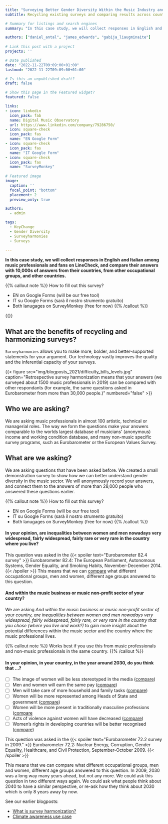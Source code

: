 ```yaml
---
title: "Surveying Better Gender Diversity Within the Music Industry and Audiences"
subtitle: Recycling existing surveys and comparing results across countries, occupational groups, and time

# Summary for listings and search engines
summary: "In this case study, we will collect responses in English and Italian among music professionals and fans on LineCheck, and compare their answers with 10,000s of answers from their countries, from other occupational groups, and other countries."

authors: ["daniel_antal", "james_edwards", "gabija_liaugminaite"]
 
# Link this post with a project
projects: ''

# Date published
date: "2022-11-22T09:09:00+01:00"
lastmod: "2022-11-22T09:09:00+01:00"

# Is this an unpublished draft?
draft: false

# Show this page in the Featured widget?
featured: false

links:
- icon: linkedin
  icon_pack: fab
  name: Digital Music Observatory
  url: https://www.linkedin.com/company/79286750/
- icon: square-check
  icon_pack: fas
  name: "EN Google Form"
- icon: square-check
  icon_pack: fas
  name: "IT Google Form"  
- icon: square-check
  icon_pack: fas
  name: "SurveyMonkey"
  
# Featured image
image:
  caption: ''
  focal_point: "bottom"
  placement: 2
  preview_only: true

authors:
  - admin

tags:
  - KeyChange
  - Gender Diversity
  - Surveyharmonies
  - Surveys
  
---
```




**In this case study, we will collect responses in English and Italian among music professionals and fans on LineCheck, and compare their answers with 10,000s of answers from their countries, from other occupational groups, and other countries.**

{{% callout note %}}
How to fill out this survey?
- EN on Google Forms (will be our free tool) 
- IT su Google Forms (sarà il nostro strumento gratuito)
- Both lanugages on SurveyMonkey (free for now)
{{% /callout %}}

{{<toc>}}

## What are the benefits of recycling and harmonizing surveys?

`Surveyharmonies` allows you to make more, bolder, and better-supported statements for your argument. Our technology vastly improves the quality and the inferential capacity of your surveys. 

{{< figure src="img/blogposts_2021/difficulty_bills_levels.jpg" caption="Retrospective survey harmonization means that your answers (we surveyed about 1500 music professionals in 2019) can be compared with other respondants (for example, the same questions asked in Eurobarometer from more than 30,000 people.)" numbered="false" >}}


## Who we are asking?

We are asking music professionals in almost 100 artistic, technical or managerial roles.  The way we form the questions make your answers comparable to the worlds largest database of musicians' (anonymous) income and working condition database, and many non-music specific survey programs, such as Eurobarometer or the European Values Survey.

## What are we asking?

We are asking questions that have been asked before.  We created a small demonstration survey to show how we can better understand gender diversity in the music sector.  We will anonymously record your answers, and connect them to the answers of more than 28,000 people who answered these questions earlier.  

{{% callout note %}}
How to fill out this survey?
- EN on Google Forms (will be our free tool) 
- IT su Google Forms (sarà il nostro strumento gratuito)
- Both lanugages on SurveyMonkey (free for now)
{{% /callout %}}

#### In your opinion, are inequalities between women and men nowadays very widespread, fairly widespread, fairly rare or very rare in the country where you live?

This question was asked in the {{< spoiler text="Eurobarometer 82.4 survey" >}}
Eurobarometer 82.4: The European Parliament, Autonomous Systems, Gender Equality, and Smoking Habits, November-December 2014.
{{< /spoiler >}}
This means that we can [compare](https://www.icpsr.umich.edu/web/ICPSR/studies/36664/datasets/0001/variables/QB2?archive=icpsr) what different occupational groups, men and women, different age groups answered to this question.



#### And within the music business or music non-profit sector of your country?

We are asking _And within the music business or music non-profit sector of your country, are inequalities between women and men nowadays very widespread, fairly widespread, fairly rare, or very rare in the country that you chose (where you live and work?)_  to gain more insight about the potential differences within the music sector and the country where the music professional lives.

{{% callout note %}}
Works best if you use this from music professionals and non-music professionals in the same country.
{{% /callout %}}

#### In your opinion, in your country, in the year around 2030, do you think that …?

- [ ] The image of women will be less stereotyped in the media ([compare](https://www.icpsr.umich.edu/web/ICPSR/studies/28186/datasets/0001/variables/QC16_1?archive=ICPSR))
- [ ] Men and women will earn the same pay ([compare](https://www.icpsr.umich.edu/web/ICPSR/studies/28186/datasets/0001/variables/QC16_2?archive=ICPSR))
- [ ] Men will take care of more household and family tasks ([compare](https://www.icpsr.umich.edu/web/ICPSR/studies/28186/datasets/0001/variables/QC16_3?archive=ICPSR))
- [ ] Women will be more represented among Heads of State and government ([compare](https://www.icpsr.umich.edu/web/ICPSR/studies/28186/datasets/0001/variables/QC16_4?archive=ICPSR))
- [ ] Women will be more present in traditionally masculine professions ([compare](https://www.icpsr.umich.edu/web/ICPSR/studies/28186/datasets/0001/variables/QC16_5?archive=ICPSR)
- [ ] Acts of violence against women will have decreased ([compare](https://www.icpsr.umich.edu/web/ICPSR/studies/28186/datasets/0001/variables/QC16_6?archive=ICPSR))
- [ ] Women’s rights in developing countries will be better recognised ([compare](https://www.icpsr.umich.edu/web/ICPSR/studies/28186/datasets/0001/variables/QC16_7?archive=ICPSR))

This question was asked in the {{< spoiler text="Eurobarometer 72.2 survey in 2009." >}}
Eurobarometer 72.2: Nuclear Energy, Corruption, Gender Equality, Healthcare, and Civil Protection, September-October 2009.
{{< /spoiler >}}

This means that we can compare what different occupational groups, men and women, different age groups answered to this question. In 2009, 2030 was a long way many years ahead, but not any more. We could ask this question in two different ways again.  We could ask what people think about 2040 to have a similar perspective, or re-ask how they think about 2030 which is only 8 years away by now. 

See our earlier blogposts: 
- [What is survey harmonization?](https://music.dataobservatory.eu/post/2022-02-16-survey-harmonization/)
- [Climate awareness use case](https://music.dataobservatory.eu/post/2021-03-05-retroharmonize-climate/)